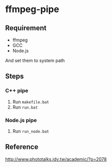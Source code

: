 # ffmpeg-pipe

## Requirement
* ffmpeg
* GCC
* Node.js

And set them to system path

## Steps

### C++ pipe
1. Run `makefile.bat`
1. Run `run.bat`

### Node.js pipe
1. Run `run_node.bat`

## Reference
http://www.phototalks.idv.tw/academic/?p=2078
